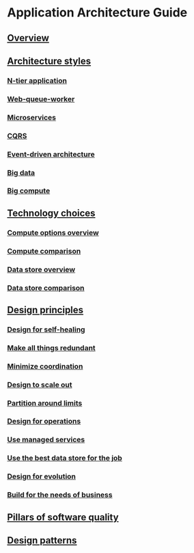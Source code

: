 # Application Architecture Guide

## [Overview](./index.md)

## [Architecture styles](./architecture-styles/index.md)
### [N-tier application](./architecture-styles/n-tier.md)
### [Web-queue-worker](./architecture-styles/web-queue-worker.md)
### [Microservices](./architecture-styles/microservices.md)
### [CQRS](./architecture-styles/cqrs.md)
### [Event-driven architecture](./architecture-styles/event-driven.md)
### [Big data](./architecture-styles/big-data.md)
### [Big compute](./architecture-styles/big-compute.md)

## [Technology choices](./technology-choices/index.md)
### [Compute options overview](./technology-choices/compute-overview.md)
### [Compute comparison](./technology-choices/compute-comparison.md)
### [Data store overview](./technology-choices/data-store-overview.md)
### [Data store comparison](./technology-choices/data-store-comparison.md)

## [Design principles](./design-principles/index.md)
### [Design for self-healing](./design-principles/self-healing.md)
### [Make all things redundant](./design-principles/redundancy.md)
### [Minimize coordination](./design-principles/minimize-coordination.md)
### [Design to scale out](./design-principles/scale-out.md)
### [Partition around limits](./design-principles/partition.md)
### [Design for operations](./design-principles/design-for-operations.md)
### [Use managed services](./design-principles/managed-services.md)
### [Use the best data store for the job](./design-principles/use-the-best-data-store.md)
### [Design for evolution](./design-principles/design-for-evolution.md)
### [Build for the needs of business](./design-principles/build-for-business.md)

## [Pillars of software quality](./pillars.md)

## [Design patterns](../patterns/index.md?toc=/azure/architecture/guide/toc.json)